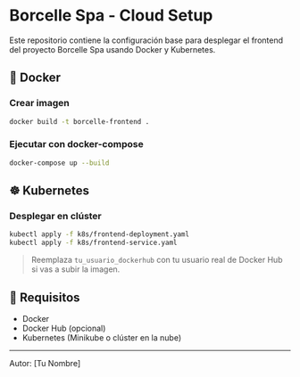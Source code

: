 # Borcelle Spa - Cloud Setup

Este repositorio contiene la configuración base para desplegar el frontend del proyecto Borcelle Spa usando Docker y Kubernetes.

## 🐳 Docker

### Crear imagen
```bash
docker build -t borcelle-frontend .
```

### Ejecutar con docker-compose
```bash
docker-compose up --build
```

## ☸️ Kubernetes

### Desplegar en clúster
```bash
kubectl apply -f k8s/frontend-deployment.yaml
kubectl apply -f k8s/frontend-service.yaml
```

> Reemplaza `tu_usuario_dockerhub` con tu usuario real de Docker Hub si vas a subir la imagen.

## 🔐 Requisitos
- Docker
- Docker Hub (opcional)
- Kubernetes (Minikube o clúster en la nube)

---
Autor: [Tu Nombre]